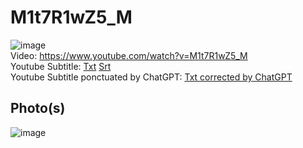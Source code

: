 # M1t7R1wZ5_M
![image]()  
Video: https://www.youtube.com/watch?v=M1t7R1wZ5_M  
Youtube Subtitle: [Txt](Subtitle.txt)  [Srt](Subtitle.srt)  
Youtube Subtitle ponctuated by ChatGPT: [Txt corrected by ChatGPT](SubtitleChatGPT.txt)  


## Photo(s)
![image]()
